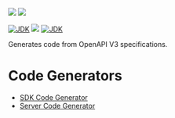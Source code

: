 [![](https://github.com/wutsi/wutsi-codegen/actions/workflows/master.yml/badge.svg)](https://github.com/wutsi/wutsi-codegen/actions/workflows/master.yml)
[![](https://github.com/wutsi/wutsi-codegen/actions/workflows/pull_request.yml/badge.svg)](https://github.com/wutsi/wutsi-codegen/actions/workflows/pull_request.yml)

[![JDK](https://img.shields.io/badge/jdk-11-brightgreen.svg)](https://jdk.java.net/11/)
![](https://img.shields.io/badge/language-kotlin-blue.svg)
[![JDK](https://img.shields.io/badge/version-0.0.20-brightgreen.svg)](https://jdk.java.net/11/)

Generates code from OpenAPI V3 specifications.

# Code Generators
- [SDK Code Generator](src/doc/SDK.md)
- [Server Code Generator](src/doc/Server.md)
